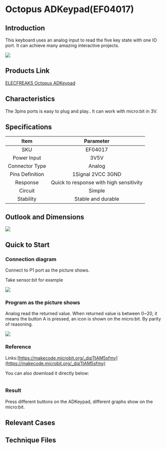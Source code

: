 # Octopus ADKeypad(EF04017)

## Introduction


 This keyboard uses an analog input to read the five key state with one IO port. 
 It can achieve many amazing interactive projects.

 ![](./images/hgyC8t8.jpg)

## Products Link

[ELECFREAKS Octopus ADKeypad](https://shop.elecfreaks.com/products/elecfreaks-octopus-adkeypad?_pos=1&_sid=56da45604&_ss=r)

## Characteristics

 The 3pins ports is easy to plug and play..
 It can work with micro:bit in 3V. 

## Specifications


Item | Parameter 
:-: | :-: 
SKU|EF04017
   Power Input   |3V5V
Connector Type|Analog
Pins Definition|1Signal 2VCC 3GND
    Response     |Quick to response with high sensitivity
Circuit|Simple
Stability|Stable and durable

## Outlook and Dimensions

 ![](./images/R0ARLff.png)

## Quick to Start

### Connection diagram
 Connect to P1 port as the picture shows.

Take sensor:bit for example

![](./images/ox97wuD.png)


### Program as the picture shows
 Analog read the returned value.
 When returned value is between 0~20, it means the button A is pressed, an icon is shown on the micro:bit.
 By parity of reasoning.

 ![](./images/p4dwStN.png)

### Reference

Links:[https://makecode.microbit.org/_dqjTtAM5sfmy](https://makecode.microbit.org/_dqjTtAM5sfmy)

You can also download it directly below:

<div style="position:relative;height:0;paddingbottom:70%;overflow:hidden;"><iframe style="position:absolute;top:0;left:0;width:100%;height:100%;" src="https://makecode.microbit.org/#pub:_dqjTtAM5sfmy" frameborder="0" sandbox="allowpopups allowforms allowscripts allowsameorigin"></iframe></div>  


### Result
 Press different buttons on the ADKeypad, different graphs show on the micro:bit.

## Relevant Cases 


## Technique Files

